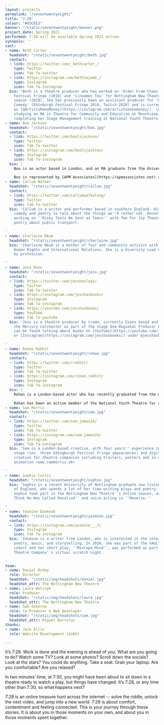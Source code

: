 ```yaml
---
layout: projects
permalink: "/seventwentyeight/"
title: '7:28'
colour: "#93CEE3"
banner: "/static/seventwentyeight/banner.png"
project_date: Spring 2021
performed: 7:28 will be available Spring 2021 online.
synopsis: ''
cast:
- name: Beth Carter
  headshot: "/static/seventwentyeight/beth.jpg"
  contact:
  - link: https://twitter.com/_bethcarter_/
    type: Twitter
    icon: fab fa-twitter
  - link: https://instagram.com/bethiejade_/
    type: Instagram
    icon: fab fa-instagram
  bio: "Beth is a theatre producer who has worked on 'Order From Chaos' at the Edinburgh
    Festival Fringe (2019) and 'Cinnamon Tea' for Nottingham New Theatre’s online
    season (2020). She has previously been an assistant producer for 'Werewolf: Live
    Comedy' (Edinburgh Festival Fringe 2019, Twitch 2020) and is currently working
    on [@ArtistsMakeMoney](https://instagram.com/artistsmakemoney/). \n\nShe is currently
    studying an MA in Theatre for Community and Education at Mountview, and will be
    completing her Stage Management training at National Youth Theatre in August 2021.\n"
- name: Boo Jackson
  headshot: "/static/seventwentyeight/boo.jpg"
  contact:
  - link: https://twitter.com/boolsjackson/
    type: Twitter
    icon: fab fa-twitter
  - link: https://instagram.com/boolsjackson/
    type: Instagram
    icon: fab fa-instagram
  bio: |
    Boo is an actor based in London, and an MA graduate from the University of Nottingham. She has acted professionally since 2005, having made her debut in Ol Parker's 'Imagine Me & You', and has since worked on projects ranging from fringe and immersive theatre, to indie films, short films and TV.

    Boo is represented by [APM Associates](https://apmassociates.net) and can be found on [Spotlight](https://www.spotlight.com/5090-7863-7617)
- name: Callum Walker
  headshot: "/static/seventwentyeight/callum.jpg"
  contact:
  - link: https://twitter.com/callumwalkalong/
    type: Twitter
    icon: fab fa-twitter
  bio: 'Callum is a writer and performer based in southern England. His work uses
    comedy and poetry to talk about the things we''d rather not. Recently he has been
    working on ''Risky Texts We Sent as Teens'' with Two For Joy Theatre, and writing
    poetry about public transport.

'
- name: Charlaine Nkum
  headshot: "/static/seventwentyeight/charlaine.jpg"
  bio: 'Charlaine Nkum is a mother of four and community activist with a masters in
    Human Rights and International Relations. She is a Diversity Lead Co-ordinator
    by profession.

'
- name: Jess Donn
  headshot: "/static/seventwentyeight/jess.jpg"
  contact:
  - link: https://twitter.com/jesshaslegs/
    type: Twitter
    icon: fab fa-twitter
  - link: https://instagram.com/jesshasbooks/
    type: Instagram
    icon: fab fa-instagram
  - link: https://youtube.com/jesshasbooks/
    type: YouTube
    icon: fab fa-youtube
  bio: 'Jess is a theatre producer by trade, currently Essex based and working at
    the Mercury Colchester as part of the Stage One Regional Producer Placement. They
    can be found talking about books on [YouTube](https://youtube.com/jesshasbooks/)
    or [Instagram](https://instagram.com/jesshasbooks/) under @jesshasbooks.

'
- name: Rohan Rakhit
  headshot: "/static/seventwentyeight/rohan.jpg"
  contact:
  - link: https://twitter.com/rrakhit/
    type: Twitter
    icon: fab fa-twitter
  - link: https://instagram.com/rohan.rakhit/
    type: Instagram
    icon: fab fa-instagram
  bio: |
    Rohan is a London-based actor who has recently graduated from the University of Nottingham. Over the last three years Rohan has been heavily involved with the Nottingham New Theatre performing in several productions, including his starring role in Bill Hayes's 'tl;dr' as part of the theatre's quarantine season.

    Rohan has been an active member of the National Youth Theatre for several years and performed as Kabir in Tanika Gupta's 'White Boy' in Leicester Square as part of the centenary of the organisation. As well as this, he has had lead roles in several short films for companies such as Future 16 Productions, Chronic Insanity Theatre Company and LINL Productions.
- name: Sam Morris
  headshot: "/static/seventwentyeight/sam.jpg"
  contact:
  - link: https://twitter.com/sam_james24/
    type: Twitter
    icon: fab fa-twitter
  - link: https://instagram.com/sam.james24/
    type: Instagram
    icon: fab fa-instagram
  bio: 'Sam is a London-based creative, with four years'' experience in acting for
    stage (inc. three Edingburgh Festival Fringe appearances) and digital content
    creation for theatre companies including trailers, posters and in-show film and
    animation <www.sammorris.uk>

'
- name: Sophie Curtis
  headshot: "/static/seventwentyeight/sophie.jpg"
  bio: 'Sophie is a recent University of Nottingham graduate now living in the East
    of England, who spends a lot of her time writing plays and poetry. In summer 2020,
    Sophie took part in the Nottingham New Theatre''s online season, acting in ''I
    Think He Was Called Rosalind'' and voice-acting in ''Reverie.''

'
- name: Yasmine Dankwah
  headshot: "/static/seventwentyeight/yasmine.jpg"
  contact:
  - link: https://instagram.com/yasmine___7/
    type: Instagram
    icon: fab fa-instagram
  bio: 'Yasmine is a writer from London, who is interested in the intersection between
    poetry, music, and storytelling. In 2020, she was part of the VAULT New Writers’
    cohort and her short play, ''Mixtape Mind'', was performed as part of Tamasha
    Theatre Company''s virtual scratch night.

'
team:
- name: Daniel McVey
  role: Director
  headshot: "/static/img/headshots/daniel.jpg"
  headshot_attr: The Nottingham New Theatre
- name: Laura Wolczyk
  role: Producer
  headshot: "/static/img/headshots/laura.jpg"
  headshot_attr: The Nottingham New Theatre
- name: Sam Osborne
  role: Co-Producer & Web Developer
  headshot: "/static/img/headshots/sam.jpg"
  headshot_attr: Miguel Barrulas
thanks:
- name: Jack Ellis
  role: Website Development (AJAX)

---
```

It’s 7:28. Work is done and the evening is ahead of you. What are you going to do? Watch some TV? Look at some photos? Scroll down the socials? Look at the stars? You could do anything. Take a seat. Grab your laptop. Are you comfortable? Are you relaxed?

In two minutes’ time, at 7:30, you might have been about to sit down in a theatre ready to watch a play, but things have changed. It’s 7:28, or any time other than 7:30, so what happens next?

  
_7:28_ is an online treasure hunt across the internet -- solve the riddle, unlock the next video, and jump into a new world. _7:28_ is about comfort, contentment and feeling connected. This is your journey through these stories. It is about you in those moments on your own, and about you in those moments spent together.